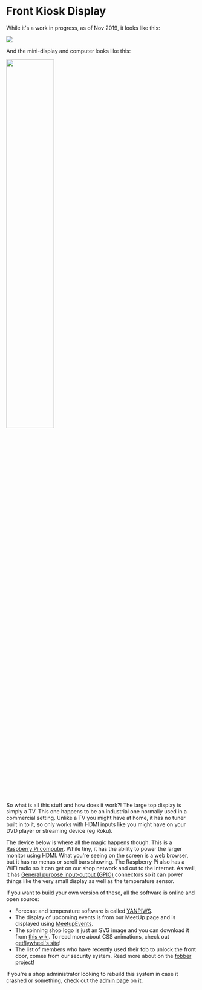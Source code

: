 # Front Kiosk Display

While it's a work in progress, as of Nov 2019, it looks like this:

![](../images/front.kiosk3.jpg)

And the mini-display and computer looks like this:

<img style="width: 50%;" src="../../images/kiosk.rasbperry.pi.jpeg">

So what is all this stuff and how does it work?!  The large top display
is simply a TV.  This one happens to be an industrial one normally used in a 
commercial setting.  Unlike a TV you might have at home, it has no tuner
built in to it, so only works with HDMI inputs like you might have on your
DVD player or streaming device (eg Roku).

The device below is where all the magic happens though.  This is a
[Raspberry Pi computer](https://en.wikipedia.org/wiki/Raspberry_Pi).  While
tiny, it has the ability to power the larger monitor using HDMI. What you're
 seeing on the screen is a web browser, but it has no menus or scroll bars showing.
The Raspberry Pi also has a WiFi radio so it can get on our shop network and out to the internet.
As well, it has 
[General purpose input-output (GPIO)](https://en.wikipedia.org/wiki/Raspberry_Pi#General_purpose_input-output_(GPIO)_connector) 
connectors so it can power things like the very small display as well as the
temperature sensor.

If you want to build your own version of these, all the software is online 
and open source:

  * Forecast and temperature software is called [YANPIWS](https://github.com/Ths2-9Y-LqJt6/YANPIWS).
  * The display of upcoming events is from our MeetUp page and is displayed
    using [MeetupEvents](https://github.com/Ths2-9Y-LqJt6/MeetupScraper).
  * The spinning shop logo is just an SVG image and you can download it from 
    [this wiki](/members/Logos/). To read more about CSS animations, 
    check out [getflywheel's site](https://getflywheel.com/layout/svg-animations-css-how-to/ )!
  * The list of members who have recently used their fob to unlock the front door, comes 
    from our security system.  Read more about on the [fobber project](https://github.com/Ths2-9Y-LqJt6/fobber)!
    
 If you're a shop administrator looking to rebuild this system in case it crashed or something,
 check out the [admin page](/admins/kiosk/) on it.
